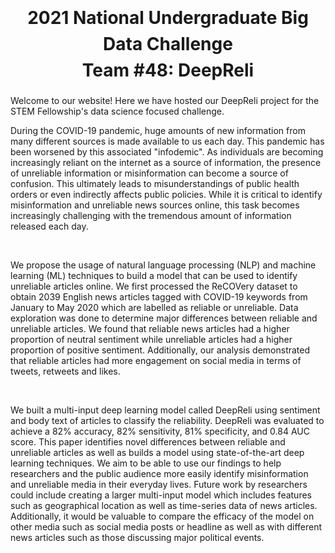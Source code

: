 <h1 style='text-align: center;line-height:150%'>2021 National Undergraduate Big Data Challenge<br/>Team #48: DeepReli</h1>

Welcome to our website! Here we have hosted our DeepReli project for the STEM Fellowship's data science focused challenge.

During the COVID-19 pandemic, huge amounts of new information from many different sources is made available to us each day. This pandemic has been worsened by this associated "infodemic". As individuals are becoming increasingly reliant on the internet as a source of  information, the presence of unreliable information or misinformation can become a source of confusion. This ultimately leads to misunderstandings of public health orders or even indirectly affects public policies. While it is critical to identify misinformation and unreliable news sources online, this task becomes increasingly challenging with the tremendous amount of information released each day.

<br>

We propose the usage of natural language processing (NLP) and machine learning (ML) techniques to build a model that can be used to identify unreliable articles online. We first processed the ReCOVery dataset to obtain 2039 English news articles tagged with COVID-19 keywords from January to May 2020 which are labelled as reliable or unreliable. Data exploration was done to determine major differences between reliable and unreliable articles. We found that reliable news articles had a higher proportion of neutral sentiment while unreliable articles had a higher proportion of positive sentiment. Additionally, our analysis demonstrated that reliable articles had more engagement on social media in terms of tweets, retweets and likes.

<br>

We built a multi-input deep learning model called DeepReli using sentiment and body text of articles to classify the reliability. DeepReli was evaluated to achieve  a 82% accuracy, 82% sensitivity, 81% specificity, and 0.84 AUC score. This paper identifies novel differences between reliable and unreliable articles as well as builds a model using state-of-the-art deep learning techniques. We aim to be able to use our findings to help researchers and the public audience more easily identify misinformation and unreliable media in their everyday lives. Future work by researchers could include creating a larger multi-input model which includes features such as geographical location as well as time-series data of news articles. Additionally, it would be valuable to compare the efficacy of the model on other media such as social media posts or headline as well as with different news articles such as those discussing major political events.